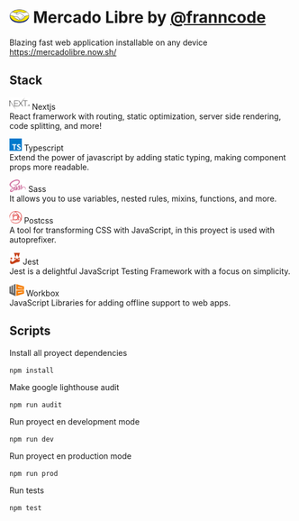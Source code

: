 # <img src="./public/icons/logo.png" alt="Logo" height="24px" > Mercado Libre by [@franncode](https://www.linkedin.com/in/franncode/)
Blazing fast web application installable on any device https://mercadolibre.now.sh/<br/>

## Stack

<a href="https://nextjs.org/"><img src="./public/images/stack/nextjs.svg" alt="Logo" height="22px"/></a> Nextjs  
React framerwork with routing, static optimization, server side rendering, code splitting, and more!

<a href="https://www.typescriptlang.org/"><img src="./public/images/stack/typescript.svg" alt="Logo" height="22px"/></a> Typescript  
Extend the power of javascript by adding static typing, making component props more readable.

<a href="https://sass-lang.com/"><img src="./public/images/stack/sass.svg" alt="Logo" height="22px"/></a>  Sass  
It allows you to use variables, nested rules, mixins, functions, and more.

<a href="https://postcss.org/"><img src="./public/images/stack/postcss.svg" alt="Logo" height="22px"/></a>  Postcss  
A tool for transforming CSS with JavaScript, in this proyect is used with autoprefixer.

<a href="https://jestjs.io/"><img src="./public/images/stack/jest.svg" alt="Logo" height="22px"/></a>  Jest  
Jest is a delightful JavaScript Testing Framework with a focus on simplicity.

<a href="https://developers.google.com/web/tools/workbox"><img src="./public/images/stack/workbox.svg" alt="Logo" height="22px"/></a>  Workbox  
JavaScript Libraries for adding offline support to web apps.

## Scripts

Install all proyect dependencies
```
npm install
```

Make google lighthouse audit
```
npm run audit
```

Run proyect en development mode
```
npm run dev
```

Run proyect en production mode
```
npm run prod
```

Run tests
```
npm test
```

